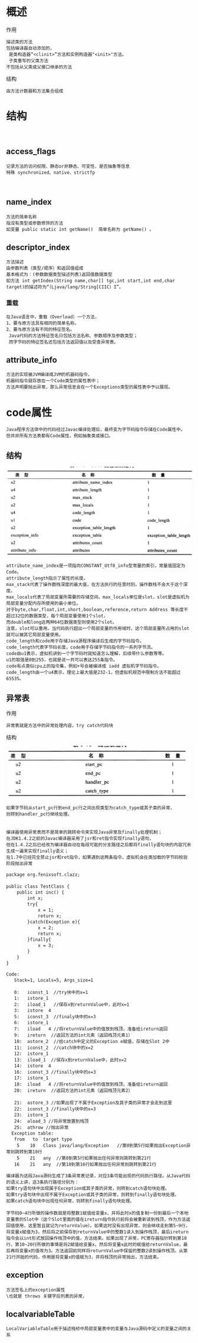 # 概述

作用

	描述类的方法
	包括编译器自动添加的，
	 是类构造器“<clinit>”方法和实例构造器"<init>"方法。
	 子类重写的父类方法
  	不包括从父类或父接口继承的方法

结构

	由方法计数器和方法集合组成


	

# 结构

![]()

## access_flags

	记录方法的访问权限、静态or非静态、可变性、是否抽象等信息
	特殊 synchronized、native、strictfp 

![]()

## name_index

	方法的简单名称
	指没有类型或参数修饰的方法
	如变量 public static int getName()  简单名称为 getName() 。

## descriptor_index

	方法描述
	由参数列表（类型/顺序）和返回值组成
	基本格式为：(参数数据类型描述列表)返回值数据类型  
	如方法 int getIndex(String name,char[] tgc,int start,int end,char target)的描述符为“（Ljava/lang/String[CIIC）I”。

### 重载

	在Java语言中，重载（Overload）一个方法，
	1、要与原方法具有相同的简单名称。
	2、要与原方法有不同的特征签名。
	 Java代码的方法特征签名只包括方法名称、参数顺序及参数类型；
	 而字节码的特征签名还包括方法返回值以及受查异常表。
	

## attribute_info

	方法的实现被JVM编译成JVM的机器码指令，
	机器码指令就存放在一个Code类型的属性表中；
	方法声明要抛出异常，那么异常信息会在一个Exceptions类型的属性表中予以展现。

# code属性

	Java程序方法体中的代码经过Javac编译处理后，最终变为字节码指令存储在Code属性中。
	但并非所有方法表都有Code属性，例如抽象类或接口。
  
## 结构

![](https://github.com/RodJohn/JVM/blob/master/img/ClassFileCodeAttribute.png)
	
    attribute_name_index是一项指向CONSTANT_Utf8_info型常量的索引，常量值固定为Code。
    attribute_length指示了属性的长度。
    max_stack代表了操作数栈深度的最大值，在方法执行的任意时刻，操作数栈不会大于这个深度。
    max_locals代表了局部变量所需要的存储空间。max_locals单位是slot，slot是虚拟机为局部变量分配内存所使用的最小单位。
    对于byte,char,float,int,short,boolean,reference,return Address 等长度不超过32位的数据类型，每个局部变量使用1个slot，
    而double和long这两种64位数据类型则使用2个slot。
    注意，slot可以重用，当代码执行超出一个局部变量的作用域时，这个局部变量所占用的slot就可以被其它局部变量使用。
    code_length和code用于存储Java源程序编译后生成的字节码指令。
    code_length代表字节码长度，code用于存储字节码指令的一系列字节流。
    code由u1表示，虚拟机讲到一个字节码时就知道怎么理解，后续带什么参数等等。
    u1的取值是0到255，也就是说一共可以表达255条指令。
    code有点类似cpu上的指令集，例如+号会被编译成 iadd 虚拟机字节码指令。
    code_length由一个u4表示，理论上最大值是232-1，但虚拟机规范中限制方法不能超过65535。


## 异常表

作用

    异常表就是方法中的异常处理内容，try catch代码块

结构

![](https://github.com/RodJohn/JVM/blob/master/img/ClassFileCodeAttribute2.png)

    如果字节码从start_pc行到end_pc行之间出现类型为catch_type或其子类的异常，
    则转到handler_pc行继续处理。


	编译器使用异常表而不是简单的跳转命令来实现Java异常及finally处理机制；
	在JDK1.4.2之前的Javac编译器采用了jsr和ret指令实现finally语句，
	但在1.4.2之后已经改为编译器自动在每段可能的分支路径之后都将finally语句块的内容冗余生成一遍来实现finally语义；
	在1.7中已经完全禁止jsr和ret指令，如果遇到这两条指令，虚拟机会在类加载的字节码校验阶段抛出异常

```
package org.fenixsoft.clazz;
 
public class TestClass {
    public int inc() {     
        int x;
        try{
            x = 1;
            return x;
        }catch(Exception e){
            x = 2;
            return x;
        }finally{
            x = 3;
        }
    }
}

```

```
Code:
   Stack=1, Locals=5, Args_size=1
  
   0:   iconst_1  //try块中的x=1
   1:   istore_1  
   2:   iload_1   //保存x到returnValue中，此时x=1
   3:   istore  4  
   5:   iconst_3  //finaly块中的x=3
   6:   istore_1  
   7:   iload   4 //将returnValue中的值放到栈顶，准备给ireturn返回
   9:   ireturn  //返回方法的int元素（返回栈顶元素1）
   10:  astore_2  //给catch中定义的Exception e赋值，存储在Slot 2中
   11:  iconst_2  //catch块中的x=2
   12:  istore_1  
   13:  iload_1  //保存x到returnValue中，此时x=2
   14:  istore  4 
   16:  iconst_3 //finally块中的x=3
   17:  istore_1 
   18:  iload   4 //将returnValue中的值放到栈顶，准备给ireturn返回
   20:  ireturn  //返回方法的int元素（返回栈顶元素2）
 
   21:  astore_3 //如果出现了不属于Exception及其子类的异常才会走到这里
   22:  iconst_3 //finally块中的x=3
   23:  istore_1 
   24:  aload_3 //将异常放置到栈顶
   25:  athrow //抛出异常
  Exception table:
   from   to  target type
    5    10   Class java/lang/Exception   //第0到第5行如果抛出Exception异常则跳转到第10行
    5    21   any  //第0到第5行如果抛出任何异常则跳转到第21行
   16    21   any  //第10到第16行如果抛出任何异常则跳转到第21行

```
	编译器为这段Java源码生成了3条异常表记录，对应3条可能出现的代码执行路径。从Java代码的语义上讲，这3条执行路径分别为：
	如果try语句块中出现属于Exception或其子类的异常，则转到catch语句块处理。
	如果try语句块中出现不属于Exception或其子类的异常，则转到finally语句块处理。
	如果catch语句块中出现任何异常，则转到finally语句块处理。
	
	字节码0~4行所做的操作数就是将整数1赋值给变量x，并将此时x的值复制一份到最后一个本地变量表的Slot中（这个Slot里面的值在ireturn指令执行前将会被重新读到栈顶，作为方法返回值使用，这里暂且就记为returnValue）。如果这时没有出现异常，则会继续走到第5~9行，将变量x赋值为3，然后将之前保存到returnValue中的整数1读入到操作栈顶，最后ireturn指令会以int形式放回操作栈顶中的值，方法结束。如果出现了异常，PC寄存器指针转到第10行，第10~20行所做的事情是将2赋值给变量x，然后将变量x此时的赋值给returnValue，最后再将变量x的值改为3。方法返回前同样将returnValue中保留的整数2读到操作栈顶。从第21行开始的代码，作用是将变量x的值赋为3，并将栈顶的异常抛出，方法结束。





## exception

	方法签名上的exception属性
    \也就是 throws 关键字后列表的异常，
	

## localvariableTable
    
    LocalVariableTable用于描述栈桢中局部变量表中的变量与Java源码中定义的变量之间的关系





